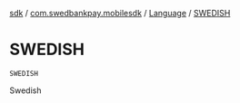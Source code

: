 [sdk](../../index.md) / [com.swedbankpay.mobilesdk](../index.md) / [Language](index.md) / [SWEDISH](./-s-w-e-d-i-s-h.md)

# SWEDISH

`SWEDISH`

Swedish

